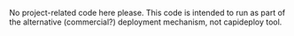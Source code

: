 No project-related code here please. This code is intended to run as part of the alternative (commercial?) deployment mechanism, not capideploy tool.